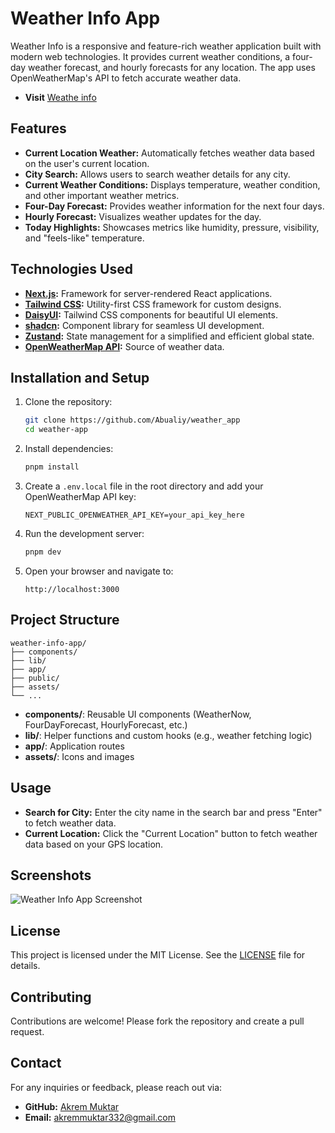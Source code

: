 # Weather Info App

Weather Info is a responsive and feature-rich weather application built with modern web technologies. It provides current weather conditions, a four-day weather forecast, and hourly forecasts for any location. The app uses OpenWeatherMap's API to fetch accurate weather data.

- **Visit** [Weathe info](https://weather-info-app123.vercel.app/)
  
## Features
- **Current Location Weather:** Automatically fetches weather data based on the user's current location.
- **City Search:** Allows users to search weather details for any city.
- **Current Weather Conditions:** Displays temperature, weather condition, and other important weather metrics.
- **Four-Day Forecast:** Provides weather information for the next four days.
- **Hourly Forecast:** Visualizes weather updates for the day.
- **Today Highlights:** Showcases metrics like humidity, pressure, visibility, and "feels-like" temperature.

## Technologies Used
- **[Next.js](https://nextjs.org/):** Framework for server-rendered React applications.
- **[Tailwind CSS](https://tailwindcss.com/):** Utility-first CSS framework for custom designs.
- **[DaisyUI](https://daisyui.com/):** Tailwind CSS components for beautiful UI elements.
- **[shadcn](https://shadcn.dev/):** Component library for seamless UI development.
- **[Zustand](https://zustand-demo.pmnd.rs/):** State management for a simplified and efficient global state.
- **[OpenWeatherMap API](https://openweathermap.org/):** Source of weather data.

## Installation and Setup

1. Clone the repository:
   ```bash
   git clone https://github.com/Abualiy/weather_app
   cd weather-app
   ```

2. Install dependencies:
   ```bash
   pnpm install
   ```

3. Create a `.env.local` file in the root directory and add your OpenWeatherMap API key:
   ```env
   NEXT_PUBLIC_OPENWEATHER_API_KEY=your_api_key_here
   ```

4. Run the development server:
   ```bash
   pnpm dev
   ```

5. Open your browser and navigate to:
   ```
   http://localhost:3000
   ```

## Project Structure
```
weather-info-app/
├── components/
├── lib/
├── app/
├── public/
├── assets/
└── ...
```

- **components/**: Reusable UI components (WeatherNow, FourDayForecast, HourlyForecast, etc.)
- **lib/**: Helper functions and custom hooks (e.g., weather fetching logic)
- **app/**: Application routes
- **assets/**: Icons and images

## Usage
- **Search for City:** Enter the city name in the search bar and press "Enter" to fetch weather data.
- **Current Location:** Click the "Current Location" button to fetch weather data based on your GPS location.

## Screenshots
![Weather Info App Screenshot](/weather-info-app.png)

## License
This project is licensed under the MIT License. See the [LICENSE](LICENSE) file for details.

## Contributing
Contributions are welcome! Please fork the repository and create a pull request.

## Contact
For any inquiries or feedback, please reach out via:
- **GitHub:** [Akrem Muktar](https://github.com/Abualiy)
- **Email:** akremmuktar332@gmail.com

